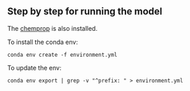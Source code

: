 ## Step by step for running the model 

The [chemprop](https://github.com/chemprop/chemprop) is also installed.

To install the conda env:

```
conda env create -f environment.yml
```
To update the env:

```
conda env export | grep -v "^prefix: " > environment.yml
```
